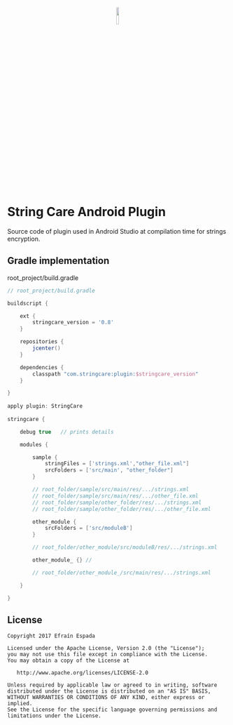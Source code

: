 <p align="center"><img width="10%" vspace="20" src="https://raw.githubusercontent.com/StringCare/AndroidLibrary/develop/sample/src/main/res/mipmap-xxxhdpi/ic_launcher.png"></p>


# String Care Android Plugin
Source code of plugin used in Android Studio at compilation time for strings encryption.

Gradle implementation
------------

root_project/build.gradle
```groovy
// root_project/build.gradle

buildscript {

    ext {
        stringcare_version = '0.8'
    }

    repositories {
        jcenter()
    }

    dependencies {
        classpath "com.stringcare:plugin:$stringcare_version"
    }

}
 
apply plugin: StringCare
 
stringcare {

    debug true   // prints details

    modules {

        sample {
            stringFiles = ['strings.xml',"other_file.xml"]
            srcFolders = ['src/main', "other_folder"]
        }

        // root_folder/sample/src/main/res/.../strings.xml
        // root_folder/sample/src/main/res/.../other_file.xml
        // root_folder/sample/other_folder/res/.../strings.xml
        // root_folder/sample/other_folder/res/.../other_file.xml

        other_module {
            srcFolders = ['src/moduleB']
        }

        // root_folder/other_module/src/moduleB/res/.../strings.xml

        other_module_ {} //

        // root_folder/other_module_/src/main/res/.../strings.xml

    }

}
```


License
-------
    Copyright 2017 Efraín Espada

    Licensed under the Apache License, Version 2.0 (the "License");
    you may not use this file except in compliance with the License.
    You may obtain a copy of the License at

       http://www.apache.org/licenses/LICENSE-2.0

    Unless required by applicable law or agreed to in writing, software
    distributed under the License is distributed on an "AS IS" BASIS,
    WITHOUT WARRANTIES OR CONDITIONS OF ANY KIND, either express or implied.
    See the License for the specific language governing permissions and
    limitations under the License.

